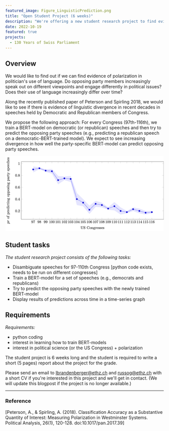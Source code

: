 ```yaml
---
featured_image: Figure_LinguisticPrediction.png
title: "Open Student Project (6 weeks)"
description: "We're offering a new student research project to find evidence of linguistic divergence in political speeches as a sign of polarization."
date: 2022-10-19
featured: true
projects: 
  - 130 Years of Swiss Parliament
---
```


## Overview

We would like to find out if we can find evidence of polarization in politician's use of language. Do opposing party members increasingly speak out on different viewpoints and engage differently in political issues? Does their use of language increasingly differ over time? 

Along the recently published paper of Peterson and Spirling 2018, we would like to see if there is evidence of linguistic divergence in recent decades in speeches held by Democratic and Republican members of Congress.

We propose the following approach: For every Congress (97th-116th), we train a BERT-model on democratic (or republican) speeches and then try to predict the opposing party speeches (e.g., predicting a republican speech on a democratic-BERT-trained model). We expect to see increasing divergence in how well the party-specific BERT-model can predict opposing party speeches.

![Expected results in case the polarization-hypothesis is correct](Figure_LinguisticPrediction.png)

## Student tasks

*The student research project consists of the following tasks:*

- Disambiguate speeches for 97-110th Congress [python code exists, needs to be run on different congresses]
- Train a BERT-model for a set of speeches (e.g., democrats and republicans)
- Try to predict the opposing party speeches with the newly trained BERT-model 
- Display results of predictions across time in a time-series graph


## Requirements

*Requirements:*

- python coding
- interest in learning how to train BERT-models
- interest in political science (or the US Congress) + polarization


The student project is 6 weeks long and the student is required to write a short (5 pages) report about the project for the grade. 

Please send an email to lbrandenberger@ethz.ch and russog@ethz.ch with a short CV if you're interested in this project and we'll get in contact.
(We will update this blogpost if the project is no longer available.)


----------------------
### Reference

[Peterson, A., & Spirling, A. (2018). Classification Accuracy as a Substantive Quantity of Interest: Measuring Polarization in Westminster Systems. Political Analysis, 26(1), 120-128. doi:10.1017/pan.2017.39]
